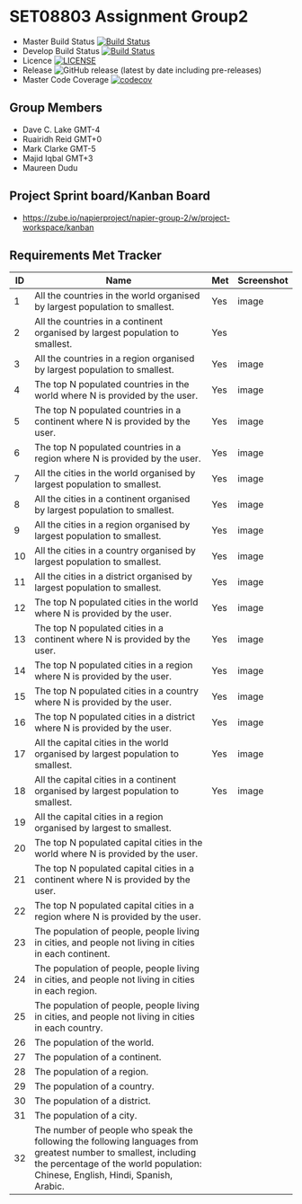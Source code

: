 # SET08803 Assignment Group2


- Master Build Status [![Build Status](https://www.travis-ci.com/dclake/SET08803Group2.svg?branch=main)](https://www.travis-ci.com/dclake/SET08803Group2) 
- Develop Build Status [![Build Status](https://www.travis-ci.com/dclake/SET08803Group2.svg?branch=main)](https://www.travis-ci.com/dclake/SET08803Group2)
- Licence [![LICENSE](https://img.shields.io/github/license/dclake/SET08803Group2.svg?style=flat-square)](https://github.com/dclake/SET08803Group2/blob/main/LICENSE)
- Release ![GitHub release (latest by date including pre-releases)](https://img.shields.io/github/v/release/dclake/SET08803Group2?include_prereleases)
- Master Code Coverage [![codecov](https://codecov.io/gh/dclake/SET08803Group2/branch/main/graph/badge.svg?token=HIRW4BV47J)](https://codecov.io/gh/dclake/SET08803Group2)

## Group Members
- Dave C. Lake	    GMT-4
- Ruairidh Reid     GMT+0 
- Mark Clarke       GMT-5
- Majid Iqbal 	    GMT+3
- Maureen Dudu

## Project Sprint board/Kanban Board 
- https://zube.io/napierproject/napier-group-2/w/project-workspace/kanban

## Requirements Met Tracker

| ID    | Name | Met  | Screenshot |
|-------|------|------|------------|
| 1     | All the countries in the world organised by largest population to smallest. | Yes | image |
| 2     | All the countries in a continent organised by largest population to smallest. | Yes |   |
| 3     | All the countries in a region organised by largest population to smallest. | Yes | image |
| 4     | The top N populated countries in the world where N is provided by the user.| Yes | image |
| 5     | The top N populated countries in a continent where N is provided by the user.| Yes | image |
| 6     | The top N populated countries in a region where N is provided by the user. | Yes | image |
| 7     | All the cities in the world organised by largest population to smallest. | Yes | image |
| 8     | All the cities in a continent organised by largest population to smallest. | Yes | image |
| 9     | All the cities in a region organised by largest population to smallest. | Yes | image |
| 10    | All the cities in a country organised by largest population to smallest. | Yes | image |
| 11    | All the cities in a district organised by largest population to smallest. | Yes | image |
| 12    | The top N populated cities in the world where N is provided by the user. | Yes | image |
| 13    | The top N populated cities in a continent where N is provided by the user. | Yes | image |
| 14    | The top N populated cities in a region where N is provided by the user. | Yes | image |
| 15    | The top N populated cities in a country where N is provided by the user. | Yes | image |
| 16    | The top N populated cities in a district where N is provided by the user. | Yes | image |
| 17    | All the capital cities in the world organised by largest population to smallest. | Yes | image |
| 18    | All the capital cities in a continent organised by largest population to smallest. | Yes | image |
| 19    | All the capital cities in a region organised by largest to smallest.
| 20    | The top N populated capital cities in the world where N is provided by the user.
| 21    | The top N populated capital cities in a continent where N is provided by the user.
| 22    | The top N populated capital cities in a region where N is provided by the user.
| 23    | The population of people, people living in cities, and people not living in cities in each continent.
| 24    | The population of people, people living in cities, and people not living in cities in each region.
| 25    | The population of people, people living in cities, and people not living in cities in each country.
| 26    | The population of the world.
| 27    | The population of a continent.
| 28    | The population of a region.
| 29    | The population of a country.
| 30    | The population of a district.
| 31    | The population of a city.
| 32    | The number of people who speak the following the following languages from greatest number to smallest, including the percentage of the world population: Chinese, English, Hindi, Spanish, Arabic. |
